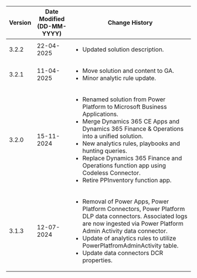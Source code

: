 | **Version** | **Date Modified (DD-MM-YYYY)** | **Change History**                                                  |
|-------------|--------------------------------|---------------------------------------------------------------------|
| 3.2.2       | 22-04-2025                     |<ul><li>Updated solution description.</li></ul> |
| 3.2.1       | 11-04-2025                     |<ul><li>Move solution and content to GA.</li><li>Minor analytic rule update.</li></ul> |
| 3.2.0       | 15-11-2024                     | <ul><li>Renamed solution from Power Platform to Microsoft Business Applications.</li><li>Merge Dynamics 365 CE Apps and Dynamics 365 Finance & Operations into a unified solution.</li><li>New analytics rules, playbooks and hunting queries.</li><li>Replace Dynamics 365 Finance and Operations function app using Codeless Connector.</li><li>Retire PPInventory function app.</li></ul>|
| 3.1.3       | 12-07-2024                     |<ul><li>Removal of Power Apps, Power Platform Connectors, Power Platform DLP data connectors. Associated logs are now ingested via Power Platform Admin Activity data connector.</li><li>Update of analytics rules to utilize PowerPlatfromAdminActivity table.</li><li>Update data connectors DCR properties.</li></ul> |
